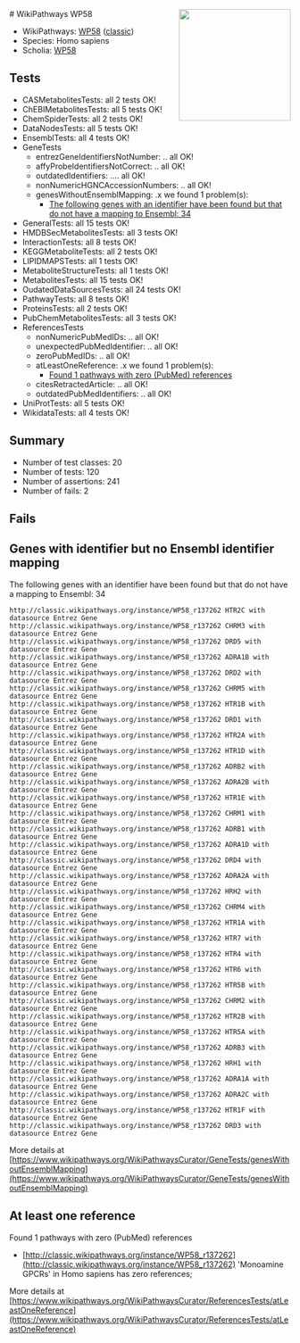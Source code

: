 <img style="float: right; width: 200px" src="https://upload.wikimedia.org/wikipedia/commons/thumb/8/83/Wplogo_with_text_500.png/640px-Wplogo_with_text_500.png" />
# WikiPathways WP58

* WikiPathways: [WP58](https://wikipathways.org/pathways/WP58) ([classic](https://classic.wikipathways.org/instance/WP58))
* Species: Homo sapiens
* Scholia: [WP58](https://scholia.toolforge.org/wikipathways/WP58)
## Tests
* CASMetabolitesTests: all 2 tests OK!
* ChEBIMetabolitesTests: all 5 tests OK!
* ChemSpiderTests: all 2 tests OK!
* DataNodesTests: all 5 tests OK!
* EnsemblTests: all 4 tests OK!
* GeneTests
    * entrezGeneIdentifiersNotNumber: .. all OK!
    * affyProbeIdentifiersNotCorrect: .. all OK!
    * outdatedIdentifiers: .... all OK!
    * nonNumericHGNCAccessionNumbers: .. all OK!
    * genesWithoutEnsemblMapping: .x we found 1 problem(s):
        * [The following genes with an identifier have been found but that do not have a mapping to Ensembl: 34](#c4e5434f)
* GeneralTests: all 15 tests OK!
* HMDBSecMetabolitesTests: all 3 tests OK!
* InteractionTests: all 8 tests OK!
* KEGGMetaboliteTests: all 2 tests OK!
* LIPIDMAPSTests: all 1 tests OK!
* MetaboliteStructureTests: all 1 tests OK!
* MetabolitesTests: all 15 tests OK!
* OudatedDataSourcesTests: all 24 tests OK!
* PathwayTests: all 8 tests OK!
* ProteinsTests: all 2 tests OK!
* PubChemMetabolitesTests: all 3 tests OK!
* ReferencesTests
    * nonNumericPubMedIDs: .. all OK!
    * unexpectedPubMedIdentifier: .. all OK!
    * zeroPubMedIDs: .. all OK!
    * atLeastOneReference: .x we found 1 problem(s):
        * [Found 1 pathways with zero (PubMed) references](#d0a459f0)
    * citesRetractedArticle: .. all OK!
    * outdatedPubMedIdentifiers: .. all OK!
* UniProtTests: all 5 tests OK!
* WikidataTests: all 4 tests OK!


## Summary

* Number of test classes: 20
* Number of tests: 120
* Number of assertions: 241
* Number of fails: 2

## Fails

<a name="c4e5434f" />

## Genes with identifier but no Ensembl identifier mapping

The following genes with an identifier have been found but that do not have a mapping to Ensembl: 34
```
http://classic.wikipathways.org/instance/WP58_r137262 HTR2C with datasource Entrez Gene
http://classic.wikipathways.org/instance/WP58_r137262 CHRM3 with datasource Entrez Gene
http://classic.wikipathways.org/instance/WP58_r137262 DRD5 with datasource Entrez Gene
http://classic.wikipathways.org/instance/WP58_r137262 ADRA1B with datasource Entrez Gene
http://classic.wikipathways.org/instance/WP58_r137262 DRD2 with datasource Entrez Gene
http://classic.wikipathways.org/instance/WP58_r137262 CHRM5 with datasource Entrez Gene
http://classic.wikipathways.org/instance/WP58_r137262 HTR1B with datasource Entrez Gene
http://classic.wikipathways.org/instance/WP58_r137262 DRD1 with datasource Entrez Gene
http://classic.wikipathways.org/instance/WP58_r137262 HTR2A with datasource Entrez Gene
http://classic.wikipathways.org/instance/WP58_r137262 HTR1D with datasource Entrez Gene
http://classic.wikipathways.org/instance/WP58_r137262 ADRB2 with datasource Entrez Gene
http://classic.wikipathways.org/instance/WP58_r137262 ADRA2B with datasource Entrez Gene
http://classic.wikipathways.org/instance/WP58_r137262 HTR1E with datasource Entrez Gene
http://classic.wikipathways.org/instance/WP58_r137262 CHRM1 with datasource Entrez Gene
http://classic.wikipathways.org/instance/WP58_r137262 ADRB1 with datasource Entrez Gene
http://classic.wikipathways.org/instance/WP58_r137262 ADRA1D with datasource Entrez Gene
http://classic.wikipathways.org/instance/WP58_r137262 DRD4 with datasource Entrez Gene
http://classic.wikipathways.org/instance/WP58_r137262 ADRA2A with datasource Entrez Gene
http://classic.wikipathways.org/instance/WP58_r137262 HRH2 with datasource Entrez Gene
http://classic.wikipathways.org/instance/WP58_r137262 CHRM4 with datasource Entrez Gene
http://classic.wikipathways.org/instance/WP58_r137262 HTR1A with datasource Entrez Gene
http://classic.wikipathways.org/instance/WP58_r137262 HTR7 with datasource Entrez Gene
http://classic.wikipathways.org/instance/WP58_r137262 HTR4 with datasource Entrez Gene
http://classic.wikipathways.org/instance/WP58_r137262 HTR6 with datasource Entrez Gene
http://classic.wikipathways.org/instance/WP58_r137262 HTR5B with datasource Entrez Gene
http://classic.wikipathways.org/instance/WP58_r137262 CHRM2 with datasource Entrez Gene
http://classic.wikipathways.org/instance/WP58_r137262 HTR2B with datasource Entrez Gene
http://classic.wikipathways.org/instance/WP58_r137262 HTR5A with datasource Entrez Gene
http://classic.wikipathways.org/instance/WP58_r137262 ADRB3 with datasource Entrez Gene
http://classic.wikipathways.org/instance/WP58_r137262 HRH1 with datasource Entrez Gene
http://classic.wikipathways.org/instance/WP58_r137262 ADRA1A with datasource Entrez Gene
http://classic.wikipathways.org/instance/WP58_r137262 ADRA2C with datasource Entrez Gene
http://classic.wikipathways.org/instance/WP58_r137262 HTR1F with datasource Entrez Gene
http://classic.wikipathways.org/instance/WP58_r137262 DRD3 with datasource Entrez Gene
```

More details at [https://www.wikipathways.org/WikiPathwaysCurator/GeneTests/genesWithoutEnsemblMapping](https://www.wikipathways.org/WikiPathwaysCurator/GeneTests/genesWithoutEnsemblMapping)

<a name="d0a459f0" />

## At least one reference

Found 1 pathways with zero (PubMed) references

* [http://classic.wikipathways.org/instance/WP58_r137262](http://classic.wikipathways.org/instance/WP58_r137262) 'Monoamine GPCRs' in Homo sapiens has zero references; 


More details at [https://www.wikipathways.org/WikiPathwaysCurator/ReferencesTests/atLeastOneReference](https://www.wikipathways.org/WikiPathwaysCurator/ReferencesTests/atLeastOneReference)


